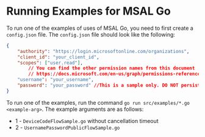 # Running Examples for MSAL Go

To run one of the examples of uses of MSAL Go, you need to first create a `config.json` file. The `config.json` file should look like the following:
```json
{
    "authority": "https://login.microsoftonline.com/organizations",
    "client_id": "your_client_id",
    "scopes": ["user.read"],
        // You can find the other permission names from this document
        // https://docs.microsoft.com/en-us/graph/permissions-reference
    "username": "your_username",
    "password": "your_password" //This is a sample only. DO NOT persist your password.
}
```

To run one of the examples, run the command `go run src/examples/*.go <example-arg>`. The example arguments are as follows:
* 1 - `DeviceCodeFlowSample.go` without cancellation timeout
* 2 - `UsernamePasswordPublicFlowSample.go`